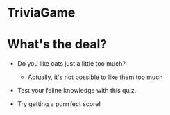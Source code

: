 # TriviaGame

# What's the deal?

* Do you like cats just a little too much?
    * Actually, it's not possible to like them too much

* Test your feline knowledge with this quiz.

* Try getting a purrrfect score!